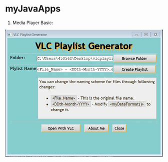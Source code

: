 # myJavaApps

1. Media Player Basic:

![Media Player](https://raw.githubusercontent.com/SanjeetS7/myVbsApps/master/images/vlc.JPG "VLC")
